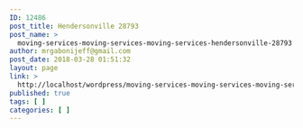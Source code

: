 ```yaml
---
ID: 12486
post_title: Hendersonville 28793
post_name: >
  moving-services-moving-services-moving-services-hendersonville-28793
author: mrgabonijeff@gmail.com
post_date: 2018-03-28 01:51:32
layout: page
link: >
  http://localhost/wordpress/moving-services-moving-services-moving-services-hendersonville-28793/
published: true
tags: [ ]
categories: [ ]
---
```

